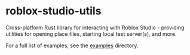 # roblox-studio-utils

Cross-platform Rust library for interacting with Roblox Studio - providing utilities for opening place files, starting local test server(s), and more.

For a full list of examples, see the [examples](/examples/) directory.
